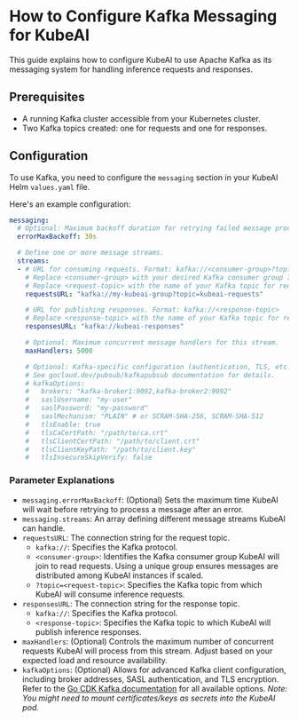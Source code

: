 # How to Configure Kafka Messaging for KubeAI

This guide explains how to configure KubeAI to use Apache Kafka as its messaging system for handling inference requests and responses.

## Prerequisites

*   A running Kafka cluster accessible from your Kubernetes cluster.
*   Two Kafka topics created: one for requests and one for responses.

## Configuration

To use Kafka, you need to configure the `messaging` section in your KubeAI Helm `values.yaml` file.

Here's an example configuration:

```yaml
messaging:
  # Optional: Maximum backoff duration for retrying failed message processing.
  errorMaxBackoff: 30s

  # Define one or more message streams.
  streams:
  - # URL for consuming requests. Format: kafka://<consumer-group>?topic=<request-topic>
    # Replace <consumer-group> with your desired Kafka consumer group ID.
    # Replace <request-topic> with the name of your Kafka topic for requests.
    requestsURL: "kafka://my-kubeai-group?topic=kubeai-requests"

    # URL for publishing responses. Format: kafka://<response-topic>
    # Replace <response-topic> with the name of your Kafka topic for responses.
    responsesURL: "kafka://kubeai-responses"

    # Optional: Maximum concurrent message handlers for this stream.
    maxHandlers: 5000

    # Optional: Kafka-specific configuration (authentication, TLS, etc.)
    # See gocloud.dev/pubsub/kafkapubsub documentation for details.
    # kafkaOptions:
    #   brokers: "kafka-broker1:9092,kafka-broker2:9092"
    #   saslUsername: "my-user"
    #   saslPassword: "my-password"
    #   saslMechanism: "PLAIN" # or SCRAM-SHA-256, SCRAM-SHA-512
    #   tlsEnable: true
    #   tlsCaCertPath: "/path/to/ca.crt"
    #   tlsClientCertPath: "/path/to/client.crt"
    #   tlsClientKeyPath: "/path/to/client.key"
    #   tlsInsecureSkipVerify: false
```

### Parameter Explanations

*   `messaging.errorMaxBackoff`: (Optional) Sets the maximum time KubeAI will wait before retrying to process a message after an error.
*   `messaging.streams`: An array defining different message streams KubeAI can handle.
*   `requestsURL`: The connection string for the request topic.
    *   `kafka://`: Specifies the Kafka protocol.
    *   `<consumer-group>`: Identifies the Kafka consumer group KubeAI will join to read requests. Using a unique group ensures messages are distributed among KubeAI instances if scaled.
    *   `?topic=<request-topic>`: Specifies the Kafka topic from which KubeAI will consume inference requests.
*   `responsesURL`: The connection string for the response topic.
    *   `kafka://`: Specifies the Kafka protocol.
    *   `<response-topic>`: Specifies the Kafka topic to which KubeAI will publish inference responses.
*   `maxHandlers`: (Optional) Controls the maximum number of concurrent requests KubeAI will process from this stream. Adjust based on your expected load and resource availability.
*   `kafkaOptions`: (Optional) Allows for advanced Kafka client configuration, including broker addresses, SASL authentication, and TLS encryption. Refer to the [Go CDK Kafka documentation](https://gocloud.dev/pubsub/kafkapubsub/) for all available options. *Note: You might need to mount certificates/keys as secrets into the KubeAI pod.*
